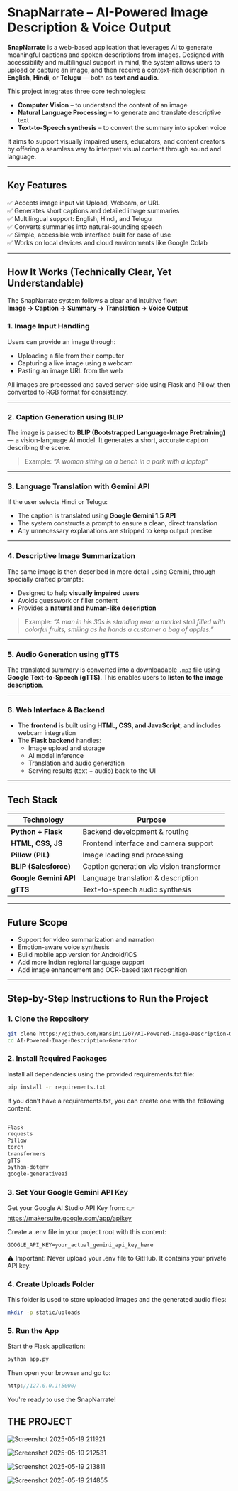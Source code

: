 # SnapNarrate – AI-Powered Image Description & Voice Output 

**SnapNarrate** is a web-based application that leverages AI to generate meaningful captions and spoken descriptions from images. Designed with accessibility and multilingual support in mind, the system allows users to upload or capture an image, and then receive a context-rich description in **English**, **Hindi**, or **Telugu** — both as **text and audio**.

This project integrates three core technologies:

- **Computer Vision** – to understand the content of an image  
- **Natural Language Processing** – to generate and translate descriptive text  
- **Text-to-Speech synthesis** – to convert the summary into spoken voice  

It aims to support visually impaired users, educators, and content creators by offering a seamless way to interpret visual content through sound and language.

---

## Key Features

✅ Accepts image input via Upload, Webcam, or URL  
✅ Generates short captions and detailed image summaries  
✅ Multilingual support: English, Hindi, and Telugu  
✅ Converts summaries into natural-sounding speech  
✅ Simple, accessible web interface built for ease of use  
✅ Works on local devices and cloud environments like Google Colab  

---

## How It Works (Technically Clear, Yet Understandable)

The SnapNarrate system follows a clear and intuitive flow:  
**Image → Caption → Summary → Translation → Voice Output**

### 1. Image Input Handling
Users can provide an image through:
- Uploading a file from their computer
- Capturing a live image using a webcam
- Pasting an image URL from the web

All images are processed and saved server-side using Flask and Pillow, then converted to RGB format for consistency.

---

### 2. Caption Generation using BLIP
The image is passed to **BLIP (Bootstrapped Language-Image Pretraining)** — a vision-language AI model. It generates a short, accurate caption describing the scene.

> Example: _“A woman sitting on a bench in a park with a laptop”_

---

### 3. Language Translation with Gemini API
If the user selects Hindi or Telugu:
- The caption is translated using **Google Gemini 1.5 API**
- The system constructs a prompt to ensure a clean, direct translation  
- Any unnecessary explanations are stripped to keep output precise

---

### 4. Descriptive Image Summarization
The same image is then described in more detail using Gemini, through specially crafted prompts:

- Designed to help **visually impaired users**
- Avoids guesswork or filler content
- Provides a **natural and human-like description**

> Example: _“A man in his 30s is standing near a market stall filled with colorful fruits, smiling as he hands a customer a bag of apples.”_

---

### 5. Audio Generation using gTTS
The translated summary is converted into a downloadable `.mp3` file using **Google Text-to-Speech (gTTS)**. This enables users to **listen to the image description**.

---

### 6. Web Interface & Backend
- The **frontend** is built using **HTML, CSS, and JavaScript**, and includes webcam integration
- The **Flask backend** handles:
  - Image upload and storage
  - AI model inference
  - Translation and audio generation
  - Serving results (text + audio) back to the UI

---

## Tech Stack

| Technology            | Purpose                                 |
|-----------------------|------------------------------------------|
| **Python + Flask**    | Backend development & routing            |
| **HTML, CSS, JS**     | Frontend interface and camera support    |
| **Pillow (PIL)**      | Image loading and processing             |
| **BLIP (Salesforce)** | Caption generation via vision transformer |
| **Google Gemini API** | Language translation & description       |
| **gTTS**              | Text-to-speech audio synthesis           |

---

## Future Scope

- Support for video summarization and narration  
- Emotion-aware voice synthesis  
- Build mobile app version for Android/iOS  
- Add more Indian regional language support  
- Add image enhancement and OCR-based text recognition  

---

## Step-by-Step Instructions to Run the Project

### 1. Clone the Repository
```bash
git clone https://github.com/Hansini1207/AI-Powered-Image-Description-Generator.git
cd AI-Powered-Image-Description-Generator
```

### 2. Install Required Packages
Install all dependencies using the provided requirements.txt file:

```bash
pip install -r requirements.txt
```
If you don’t have a requirements.txt, you can create one with the following content:

```txt

Flask
requests
Pillow
torch
transformers
gTTS
python-dotenv
google-generativeai
```

### 3. Set Your Google Gemini API Key
Get your Google AI Studio API Key from:
👉 https://makersuite.google.com/app/apikey

Create a .env file in your project root with this content:

```env
GOOGLE_API_KEY=your_actual_gemini_api_key_here
```
⚠️ Important: Never upload your .env file to GitHub. It contains your private API key.

### 4. Create Uploads Folder
This folder is used to store uploaded images and the generated audio files:

```bash
mkdir -p static/uploads
```

### 5. Run the App
Start the Flask application:

```bash
python app.py
```
Then open your browser and go to:

```cpp
http://127.0.0.1:5000/
```
You're ready to use the SnapNarrate!


## THE PROJECT
![Screenshot 2025-05-19 211921](https://github.com/user-attachments/assets/e6f2587c-1bc0-4b9d-a120-40e865e93994)

![Screenshot 2025-05-19 212531](https://github.com/user-attachments/assets/d715097f-2904-4608-95db-bff4487c3a29)

![Screenshot 2025-05-19 213811](https://github.com/user-attachments/assets/4846b513-e662-47d8-b10c-3da75de99828)

![Screenshot 2025-05-19 214855](https://github.com/user-attachments/assets/0fa9345c-7a42-4d65-ba46-9f6cb41fa260)


